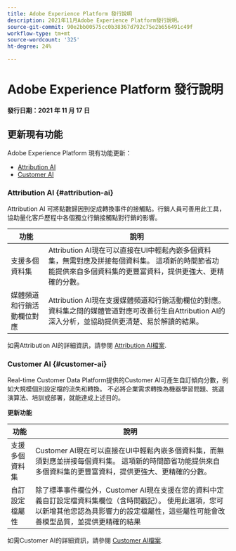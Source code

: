 ```yaml
---
title: Adobe Experience Platform 發行說明
description: 2021年11月Adobe Experience Platform發行說明。
source-git-commit: 90e2bb00575cc0b38367d792c75e2b656491c49f
workflow-type: tm+mt
source-wordcount: '325'
ht-degree: 24%

---
```


# Adobe Experience Platform 發行說明

**發行日期：2021 年 11 月 17 日**

## 更新現有功能

Adobe Experience Platform 現有功能更新：

- [Attribution AI](#attribution-ai)
- [Customer AI](#customer-ai)

### Attribution AI {#attribution-ai}

Attribution AI 可將點數歸因到促成轉換事件的接觸點。行銷人員可善用此工具，協助量化客戶歷程中各個獨立行銷接觸點對行銷的影響。

| 功能 | 說明 |
| ------- | ----------- |
| 支援多個資料集 | Attribution AI現在可以直接在UI中輕鬆內嵌多個資料集，無需對應及拼接每個資料集。 這項新的時間節省功能提供來自多個資料集的更豐富資料，提供更強大、更精確的分數。 |
| 媒體頻道和行銷活動欄位對應 | Attribution AI現在支援媒體頻道和行銷活動欄位的對應。 資料集之間的媒體管道對應可改善衍生自Attribution AI的深入分析，並協助提供更清楚、易於解讀的結果。 |

如需Attribution AI的詳細資訊，請參閱 [Attribution AI檔案](../../intelligent-services/attribution-ai/overview.md).

### Customer AI {#customer-ai}

Real-time Customer Data Platform提供的Customer AI可產生自訂傾向分數，例如大規模個別設定檔的流失和轉換。 不必將企業需求轉換為機器學習問題、挑選演算法、培訓或部署，就能達成上述目的。

**更新功能**

| 功能 | 說明 |
| --- | --- |
| 支援多個資料集 | Customer AI現在可以直接在UI中輕鬆內嵌多個資料集，而無須對應並拼接每個資料集。 這項新的時間節省功能提供來自多個資料集的更豐富資料，提供更強大、更精確的分數。 |
| 自訂設定檔屬性 | 除了標準事件欄位外，Customer AI現在支援在您的資料中定義自訂設定檔資料集欄位（含時間戳記）。 使用此選項，您可以新增其他您認為具影響力的設定檔屬性，這些屬性可能會改善模型品質，並提供更精確的結果 |

如需Customer AI的詳細資訊，請參閱 [Customer AI檔案](../../intelligent-services/customer-ai/overview.md).




